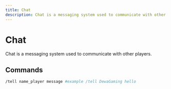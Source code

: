 ```yaml
---
title: Chat
description: Chat is a messaging system used to communicate with other players.
---
```


# Chat

Chat is a messaging system used to communicate with other players.

## Commands

```bash
/tell name_player message #example /tell DewaGaming hello
```